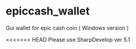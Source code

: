 # epiccash_wallet
Gui wallet for epic cash coin ( Windows version )

<<<<<<< HEAD
Please use SharpDevelop ver 5.1
